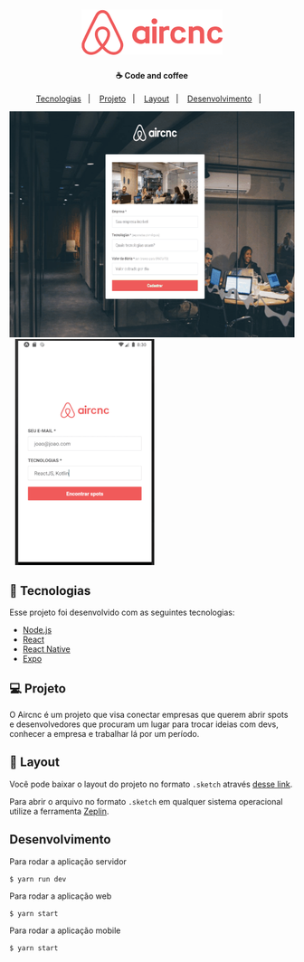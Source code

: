 <h1 align="center">
    <img alt="Aircnc" src="assets_github/logo.png" width="250px" />
</h1>

<h4 align="center">
  ☕ Code and coffee
</h4>

<p align="center">
  <a href="#rocket-tecnologias">Tecnologias</a>&nbsp;&nbsp;&nbsp;|&nbsp;&nbsp;&nbsp;
  <a href="#-projeto">Projeto</a>&nbsp;&nbsp;&nbsp;|&nbsp;&nbsp;&nbsp;
  <a href="#-layout">Layout</a>&nbsp;&nbsp;&nbsp;|&nbsp;&nbsp;&nbsp;  
  <a href="#desenvolvimento">Desenvolvimento</a>&nbsp;&nbsp;&nbsp;|&nbsp;&nbsp;&nbsp;  
</p>

<p >
  <img alt="Frontend" src="assets_github/aircnc-web.gif" width="600px" height="400px">
  <img alt="Mobile" style="margin-left:10px" src="assets_github/aircnc-m.gif" width="246px" height="400px">
</p>

## :rocket: Tecnologias

Esse projeto foi desenvolvido com as seguintes tecnologias:

- [Node.js](https://nodejs.org/en/)
- [React](https://reactjs.org)
- [React Native](https://facebook.github.io/react-native/)
- [Expo](https://expo.io/)

## 💻 Projeto

O Aircnc é um projeto que visa conectar empresas que querem abrir spots e desenvolvedores que procuram um lugar para trocar ideias com devs, conhecer a empresa e trabalhar lá por um período.

## 🔖 Layout

Você pode baixar o layout do projeto no formato `.sketch` através [desse link](https://rocketseat-cdn.s3-sa-east-1.amazonaws.com/semana-omnistack/aircnc.sketch).

Para abrir o arquivo no formato `.sketch` em qualquer sistema operacional utilize a ferramenta [Zeplin](https://zeplin.io).

## Desenvolvimento

Para rodar a aplicação servidor

```shell
$ yarn run dev
```

Para rodar a aplicação web

```shell
$ yarn start
```

Para rodar a aplicação mobile

```shell
$ yarn start
```
